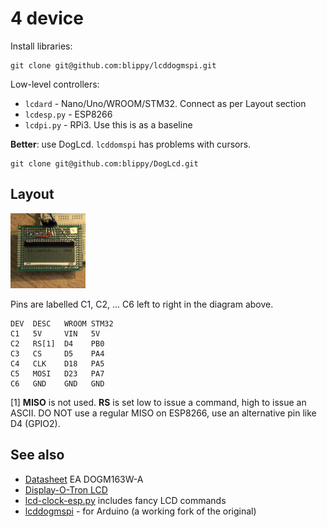 # 4 device


Install libraries:
```
git clone git@github.com:blippy/lcddogmspi.git
```

Low-level controllers:
* `lcdard` - Nano/Uno/WROOM/STM32. Connect as per Layout section
* `lcdesp.py` - ESP8266
* `lcdpi.py` - RPi3. Use this is as a baseline

**Better**: use DogLcd. `lcddomspi` has problems with cursors.

```
git clone git@github.com:blippy/DogLcd.git
```

## Layout

![](4.jpg)

Pins are labelled C1, C2, ... C6 left to right in the diagram above.

```
DEV  DESC   WROOM STM32
C1   5V     VIN   5V
C2   RS[1]  D4    PB0
C3   CS     D5    PA4
C4   CLK    D18   PA5
C5   MOSI   D23   PA7
C6   GND    GND   GND
```

[1] **MISO** is not used. **RS** is set low to issue a command, high to issue an ASCII. DO NOT use a regular MISO on ESP8266, use an alternative pin like D4 (GPIO2).


## See also

* [Datasheet](https://www.lcd-module.com/eng/pdf/doma/dog-me.pdf) EA DOGM163W-A
* [Display-O-Tron LCD](https://shop.pimoroni.com/products/display-o-tron-lcd?gclid=EAIaIQobChMI1qe7iZmU4gIVQpnVCh2DhA0rEAQYAiABEgK1HfD_BwE&utm_campaign=google+shopping&utm_medium=cpc&utm_source=google&variant=2662374913)
* [lcd-clock-esp.py](https://gist.github.com/blippy/ea7709597cae84c3bcde02d2bc18b1e5) includes fancy LCD commands
* [lcddogmspi](https://github.com/blippy/lcddogmspi) -  for Arduino (a working fork of the original)
